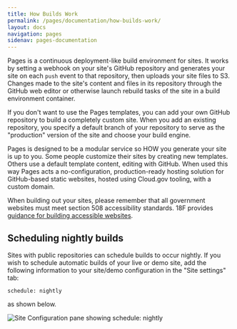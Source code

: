 ```yaml
---
title: How Builds Work
permalink: /pages/documentation/how-builds-work/
layout: docs
navigation: pages
sidenav: pages-documentation
---
```



Pages is a continuous deployment-like build environment for sites. It works by setting a webhook on your site's GitHub repository and generates your site on each `push` event to that repository, then uploads your site files to S3. Changes made to the site's content and files in its repository through the GitHub web editor or otherwise launch rebuild tasks of the site in a build environment container.

If you don't want to use the Pages templates, you can add your own GitHub repository to build a completely custom site. When you add an existing repository, you specify a default branch of your repository to serve as the "production" version of the site and choose your build engine.

Pages is designed to be a modular service so HOW you generate your site is up to you. Some people customize their sites by creating new templates. Others use a default template content, editing with GitHub. When used this way Pages acts a no-configuration, production-ready hosting solution for GitHub-based static websites, hosted using Cloud.gov tooling, with a custom domain.

When building out your sites, please remember that all government websites must meet section 508 accessibility standards. 18F provides [guidance for building accessible websites](https://accessibility.18f.gov/).

## Scheduling nightly builds

Sites with public repositories can schedule builds to occur nightly.  If you wish to schedule automatic builds of your live or demo site, add the following information to your site/demo configuration in the "Site settings" tab:
```
schedule: nightly
```

as shown below.

![Site Configuration pane showing schedule: nightly]({{site.baseurl}}/assets/images/pages/schedule-nightly.png)
